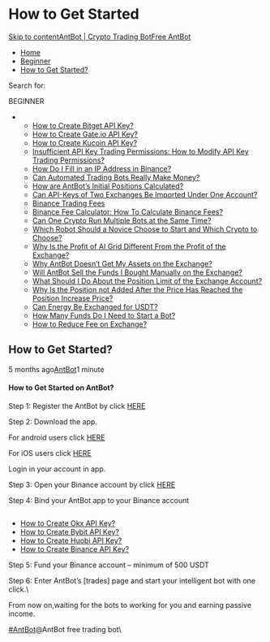 # How to Get Started

[Skip to content](https://www.antrade.io/guide/docs/en/beginner-guides/#content)[AntBot | Crypto Trading Bot](https://www.antrade.io/guide/docs/en/)[Free AntBot](https://antrade.io/)

* [Home](https://www.antrade.io/guide/docs/en)
* [Beginner](https://www.antrade.io/guide/docs/en/en-beginner/)
* [How to Get Started?](https://www.antrade.io/guide/docs/en/beginner-guides/)

Search for:

BEGINNER

*
  * [How to Create Bitget API Key?](https://www.antrade.io/guide/docs/en/binding\_bitget/)
  * [How to Create Gate.io API Key?](https://www.antrade.io/guide/docs/en/binding\_gateio/)
  * [How to Create Kucoin API Key?](https://www.antrade.io/guide/docs/en/binding\_kucoin/)
  * [Insufficient API Key Trading Permissions: How to Modify API Key Trading Permissions?](https://www.antrade.io/guide/docs/en/insufficient-api-trading-permissions/)
  * [How Do I Fill in an IP Address in Binance?](https://www.antrade.io/guide/docs/en/ip-address-of-binance/)
  * [Can Automated Trading Bots Really Make Money?](https://www.antrade.io/guide/docs/en/robots-make-money/)
  * [How are AntBot’s Initial Positions Calculated?](https://www.antrade.io/guide/docs/en/antbots-initial-positions-calculated/)
  * [Can API-Keys of Two Exchanges Be Imported Under One Account?](https://www.antrade.io/guide/docs/en/two-api-keys-under-one-account/)
  * [Binance Trading Fees](https://www.antrade.io/guide/docs/en/binance-trading-fees/)
  * [Binance Fee Calculator: How To Calculate Binance Fees?](https://www.antrade.io/guide/docs/en/binance-fee-calculator-how-to-calculate-binance-fees/)
  * [Can One Crypto Run Multiple Bots at the Same Time?](https://www.antrade.io/guide/docs/en/one-crypto-run-multiple-bots/)
  * [Which Robot Should a Novice Choose to Start and Which Crypto to Choose?](https://www.antrade.io/guide/docs/en/novice-choose-bot-and-crypto/)
  * [Why Is the Profit of AI Grid Different From the Profit of the Exchange?](https://www.antrade.io/guide/docs/en/the-profit-difference-in-ai-grid-and-exchange/)
  * [Why AntBot Doesn’t Get My Assets on the Exchange?](https://www.antrade.io/guide/docs/en/why-doesnt-get-assets/)
  * [Will AntBot Sell the Funds I Bought Manually on the Exchange?](https://www.antrade.io/guide/docs/en/will-antbot-sell-funds-i-bought/)
  * [What Should I Do About the Position Limit of the Exchange Account?](https://www.antrade.io/guide/docs/en/position-limit-of-exchange-account/)
  * [Why Is the Position not Added After the Price Has Reached the Position Increase Price?](https://www.antrade.io/guide/docs/en/why-is-position-not-added/)
  * [Can Energy Be Exchanged for USDT?](https://www.antrade.io/guide/docs/en/energy-exchange-usdt/)
  * [How Many Funds Do I Need to Start a Bot?](https://www.antrade.io/guide/docs/en/funds-to-start-bot/)
  * [How to Reduce Fee on Exchange?](https://www.antrade.io/guide/docs/en/reduce-fee-on-exchange/)

## How to Get Started?

5 months ago[AntBot](https://www.antrade.io/guide/docs/en/author/antbot/)1 minute

#### How to Get Started on AntBot? <a href="#58iami" id="58iami"></a>

Step 1: Register the AntBot by click [HERE](https://antbot.org/register)

Step 2: Download the app.

For android users click [HERE](https://play.google.com/store/apps/details?id=ea.antbot.org)

For iOS users click [HERE](https://testflight.apple.com/join/UkpPUrLb)

Login in your account in app.

Step 3: Open your Binance account by click [HERE](https://accounts.binance.com/en/register?ref=C0QWJ3K6)

Step 4: Bind your AntBot app to your Binance account

<figure><img src="https://antrade.io/guide/docs/en/wp-content/uploads/2022/11/1669015671052.png" alt=""><figcaption></figcaption></figure>

* [How to Create Okx API Key?](https://antrade.io/guide/docs/en/binding\_okx/)
* [How to Create Bybit API Key?](https://antrade.io/guide/docs/en/binding\_bybit/)
* [How to Create Huobi API Key?](https://antrade.io/guide/docs/en/binding\_huobi/)
* [How to Create Binance API Key?](https://antrade.io/guide/docs/en/binding\_binance/)

Step 5: Fund your Binance account – minimum of 500 USDT

Step 6: Enter AntBot’s \[trades] page and start your intelligent bot with one click.\


From now on,waiting for the bots to working for you and earning passive income.

[#AntBot](https://www.antrade.io/guide/docs/en/tag/antbot/)@AntBot free trading bot\
